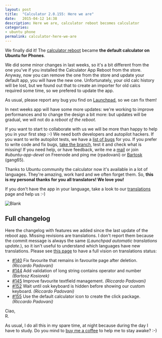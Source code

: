 ```yaml
---
layout: post
title:  "Calculator 2.0.155: Here we are"
date:   2015-04-12 14:38
description: Here we are, calculator reboot becomes calculator
categories:
- ubuntu phone
permalink: calculator-here-we-are
---
```


We finally did it! The [calculator reboot][reboot] became **the default
calculator on Ubuntu for Phones**.

We did some minor changes in last weeks, so it's a bit different from the one
you've if you installed the Calculator App Reboot from the store. Anyway, now
you can remove the one from the store and update your default app, you will have
the new one. Unfortunately, your old calc history will be lost, but we found out
that to create an importer for old calcs required some time, so we prefered to
update the app.

As usual, please report any bug you find on [Launchpad][bugs], so we can fix
them!

In next weeks app will have some more updates: we're working to improve
performances and to change the design a bit more: but updates will be gradual,
we will not do a *reboot of the reboot*.

If you want to start to collaborate with us we will be more than happy to help
you in your first step :-) We need both developers and autopilot hackers. If you
want to write autopilot tests, we have a [list of bugs][ap] for you. If you
prefer to write code and fix bugs, [take the branch][branch], test it and check
what is missing! If you need help, or have feedback, write me a
[mail](mailto:riccardo@rpadovani.com) or join *#ubuntu-app-devel* on Freenode
and ping me (rpadovani) or [Bartosk][gang66] (gang65).

Thanks to Ubuntu community the calculator now it's available in a lot of
languages. They're amazing, work hard and we often forget them. So, **this is my
personal thanks for you all translators! We love you!**

If you don't have the app in your language, take a look to our
[translations][i18n] page and help us :-)

![Blank][img0]

## Full changelog

Here the changelog with features we added since the last update of the reboot
app. Missing revisions are translations. I don't report them because the commit
message is always the same (*Launchpad automatic translations update.*), so it
isn't useful to understand which languages have new translations. Please see
[this page][i18n] to have a full vision on translations status:

- [#140][140] Fix favourite that remains in favourite page after deletion. *(Riccardo Padovani)*
- [#144][144] Add validation of long string contains operator and number *(Bartosz Kosiorek)*
- [#145][145] Improve favourite textfield management. *(Riccardo Padovani)*
- [#152][152] Wait until osk keyboard is hidden before showing our custom keyboard. *(Riccardo Padovani)*
- [#155][155] Use the default calculator icon to create the click package. *(Riccardo Padovani)*


Ciao,<br/>
R.

As usual, I do all this in my spare time, at night because during the day I
have to study. Do you mind to [buy me a coffee][coffee] to help me to stay
awake? :-)

[bugs]: https://bugs.launchpad.net/ubuntu-calculator-app
[gang66]: https://plus.google.com/105782724017692708794/posts
[reboot]: http://rpadovani.com/ubuntu-calculator-app-reboot/
[ap]: https://bugs.launchpad.net/ubuntu-calculator-app/+bugs/?field.tag=needs-autopilot-test
[branch]: https://code.launchpad.net/~ubuntu-calculator-dev/ubuntu-calculator-app/reboot
[img0]: https://myapps.developer.ubuntu.com/site_media/appmedia/2015/04/009.png
[i18n]: https://translations.launchpad.net/ubuntu-calculator-app
[coffee]: http://rpadovani.com/donations/
[140]: https://bazaar.launchpad.net/~ubuntu-calculator-dev/ubuntu-calculator-app/reboot/revision/140
[144]: https://bazaar.launchpad.net/~ubuntu-calculator-dev/ubuntu-calculator-app/reboot/revision/144
[145]: https://bazaar.launchpad.net/~ubuntu-calculator-dev/ubuntu-calculator-app/reboot/revision/145
[152]: https://bazaar.launchpad.net/~ubuntu-calculator-dev/ubuntu-calculator-app/reboot/revision/152
[155]: https://bazaar.launchpad.net/~ubuntu-calculator-dev/ubuntu-calculator-app/reboot/revision/155

